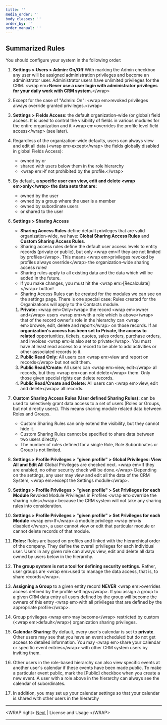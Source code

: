 ```yaml
---
title: ''
media_order: ''
body_classes: ''
order_by: ''
order_manual: ''
---
```


Summarized Rules
----------------

You should configure your system in the following order:

1.  **Settings &gt; Users &gt; Admin: On/Off** With marking the Admin
    checkbox any user will be assigned administration privileges and
    become an administrator user. Administrator users have unlimited
    privileges for the CRM. &lt;wrap em&gt;**Never use a user login with
    administrator privileges for your daily work with CRM
    system.**&lt;/wrap&gt;
2.  Except for the case of "Admin: On": &lt;wrap em&gt;revoked
    privileges always override granted privileges.&lt;/wrap&gt;
3.  **Settings &gt; Fields Access**: the default organization-wide (or
    global) field access. It is used to control the visibility of fields
    in various modules for the entire organization and it &lt;wrap
    em&gt;overrides the profile level field access&lt;/wrap&gt; (see
    later).
4.  Regardless of the organization-wide defaults, users can always view
    and edit all data (&lt;wrap em&gt;except&lt;/wrap&gt; the fields
    globally disabled in global Fields Access):
    -   owned by or
    -   shared with users below them in the role hierarchy
    -   &lt;wrap em&gt;if not prohibited by the profile.&lt;/wrap&gt;
5.  By default, **a specific user can view, edit and delete &lt;wrap
    em&gt;only&lt;/wrap&gt; the data sets that are:**
    -   owned by the user
    -   owned by a group where the user is a member
    -   owned by subordinate users
    -   or shared to the user
6.  **Settings &gt; Sharing Access**
    -   **Sharing Access Rules** define default privileges that are
        valid organization-wide, we have: **Global Sharing Access
        Rules** and **Custom Sharing Access Rules**.
    -   Sharing access rules define the default user access levels to
        entity records (private or public), but only &lt;wrap em&gt;if
        they are not limited by profiles&lt;/wrap&gt;. This means
        &lt;wrap em&gt;privileges revoked by profiles always
        override&lt;/wrap&gt; the organization-wide sharing access
        rules!
    -   Sharing rules apply to all existing data and the data which will
        be added in the future.
    -   If you make changes, you must hit the &lt;wrap
        em&gt;\[Recalculate\]&lt;/wrap&gt; button!
    -   Sharing Access Rules can be created for the modules we can see
        on the settings page. There is one special case: Rules created
        for the Organizations will apply to the Contacts module.

    1.  **Private:** &lt;wrap em&gt;Only&lt;/wrap&gt; the record
        &lt;wrap em&gt;owner and&lt;/wrap&gt; users &lt;wrap em&gt;with
        a role which is above&lt;/wrap&gt; that of the record owner's
        role in the hierarchy can &lt;wrap em&gt;browse, edit, delete
        and report&lt;/wrap&gt; on those records. If an **organization's
        access has been set to Private, the access to related**
        opportunities, tickets, quotes, sales orders, purchase orders,
        and invoices &lt;wrap em&gt;is also set to private&lt;/wrap&gt;.
        You must have at least read access to a record to be able to add
        activities or other associated records to it.
    2.  **Public Read Only:** All users can &lt;wrap em&gt;view and
        report on records&lt;/wrap&gt; but not edit them.
    3.  **Public Read/Create:** All users can &lt;wrap em&gt;view,
        edit&lt;/wrap&gt; all records, but they &lt;wrap em&gt;can not
        delete&lt;/wrap&gt; them. Only those given special rights can
        delete records.
    4.  **Public Read/Create and Delete:** All users can &lt;wrap
        em&gt;view, edit and delete&lt;/wrap&gt; all records.
7.  **Custom Sharing Access Rules (User defined Sharing Rules):** can be
    used to selectively grant data access to a set of users (Roles or
    Groups, but not directly users). This means sharing module related
    data between Roles and Groups.
    -   Custom Sharing Rules can only extend the visibility, but they
        cannot hide it.
    -   Custom Sharing Rules cannot be specified to share data between
        two users directly.
    -   The number of rules defined for a single Role, Role Subordinates
        or Group is not limited.
8.  **Settings &gt; Profile Privileges &gt; "given profile" &gt; Global
    Privileges: View All and Edit All** Global Privileges are checked
    next. &lt;wrap em&gt;If they are enabled, no other security check
    will be done.&lt;/wrap&gt; Depending on the settings, any user may
    view and edit all the data of the CRM System, &lt;wrap em&gt;except
    the Settings module&lt;/wrap&gt;.
9.  **Settings &gt; Profile Privileges &gt; "given profile" &gt; Set
    Privileges for each Module** Revoked Module Privileges in Profiles
    &lt;wrap em&gt;override the sharing rules&lt;/wrap&gt; because the
    CRM system will not take any sharing rules into consideration.
10. **Settings &gt; Profile Privileges &gt; "given profile" &gt; Set
    Privileges for each Module** &lt;wrap em&gt;If&lt;/wrap&gt; a module
    privilege &lt;wrap em&gt;is disabled&lt;/wrap&gt;, a user cannot
    view or edit that particular module or cannot delete records of that
    module.
11. **Roles:** Roles are based on profiles and linked with the
    hierarchical order of the company. They define the overall
    privileges for each individual user. Users in any given role can
    always view, edit and delete all data owned by users below in the
    hierarchy.
12. **The group system is not a tool for defining security settings.**
    Rather, user groups are &lt;wrap em&gt;used to manage the data
    access, that is, to share records&lt;/wrap&gt;.
13. **Assigning a Group** to a given entity record **NEVER** &lt;wrap
    em&gt;overrides access defined by the profile settings&lt;/wrap&gt;.
    If you assign a group to a given CRM data entry all users defined by
    the group will become the owners of this entry &lt;wrap em&gt;with
    all privileges that are defined by the appropriate
    profile&lt;/wrap&gt;.
14. Group privileges &lt;wrap em&gt;may become&lt;/wrap&gt; restricted
    by custom (&lt;wrap em&gt;default&lt;/wrap&gt;) organization sharing
    privileges.
15. **Calendar Sharing:** By default, every user's calendar is set to
    **private**. Other users may see that you have an event scheduled
    but do not get access to detailed information. You may &lt;wrap
    em&gt;share your calendar or specific event entries&lt;/wrap&gt;
    with other CRM system users by inviting them.
16. Other users in the role-based hierarchy can also view specific
    events at another user's calendar if these events have been made
    public. To make a particular event public, mark the \[Public\]
    checkbox when you create a new event. A user with a role above in
    the hierarchy can always see the calendar of subordinates.
17. In addition, you may set up your calendar settings so that your
    calendar is shared with other users in the hierarchy

------------------------------------------------------------------------

&lt;WRAP right&gt; [Next](/en/adminmanual/securityguide/pref-acknorm) |
License and Usage &lt;/WRAP&gt;

------------------------------------------------------------------------
